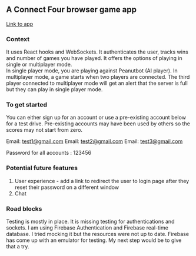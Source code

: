 ## A Connect Four browser game app

[Link to app](https://peanutz-connect-four.herokuapp.com/)

### Context

It uses React hooks and WebSockets. It authenticates the user, tracks wins and number of games you have played. It offers the options of playing in single or multiplayer mode.  
In single player mode, you are playing against Peanutbot (AI player). In multiplayer mode, a game starts when two players are connected. The third player connected to multiplayer mode will get an alert that the server is full but they can play in single player mode.

### To get started

You can either sign up for an account or use a pre-existing account below for a test drive. Pre-existing accounts may have been used by others so the scores may not start from zero.

Email: test1@gmail.com
Email: test2@gmail.com
Email: test3@gmail.com

Password for all accounts : 123456

### Potential future features

1. User experience - add a link to redirect the user to login page after they reset their password on a different window
2. Chat

### Road blocks

Testing is mostly in place. It is missing testing for authentications and sockets. I am using Firebase Authentication and Firebase real-time database. I tried mocking it but the resources were not up to date. Firebase has come up with an emulator for testing. My next step would be to give that a try.
